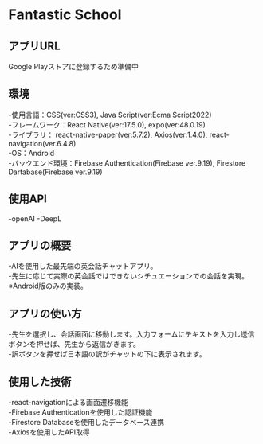 # Fantastic School 

## アプリURL
Google Playストアに登録するため準備中

## 環境
-使用言語：CSS(ver:CSS3), Java Script(ver:Ecma Script2022)<br>
-フレームワーク：React Native(ver:17.5.0), expo(ver:48.0.19)<br>
-ライブラリ： react-native-paper(ver:5.7.2), Axios(ver:1.4.0), react-navigation(ver.6.4.8)<br>
-OS：Android<br>
-バックエンド環境：Firebase Authentication(Firebase ver.9.19), Firestore Dartabase(Firebase ver.9.19)<br>

## 使用API
-openAI
-DeepL

## アプリの概要
-AIを使用した最先端の英会話チャットアプリ。<br>
-先生に応じて実際の英会話ではできないシチュエーションでの会話を実現。<br>
※Android版のみの実装。<br>

## アプリの使い方
-先生を選択し、会話画面に移動します。入力フォームにテキストを入力し送信ボタンを押せば、先生から返信がきます。<br>
-訳ボタンを押せば日本語の訳がチャットの下に表示されます。<br>

## 使用した技術
-react-navigationによる画面遷移機能<br>
-Firebase Authenticationを使用した認証機能<br>
-Firestore Databaseを使用したデータベース連携<br>
-Axiosを使用したAPI取得<br>



